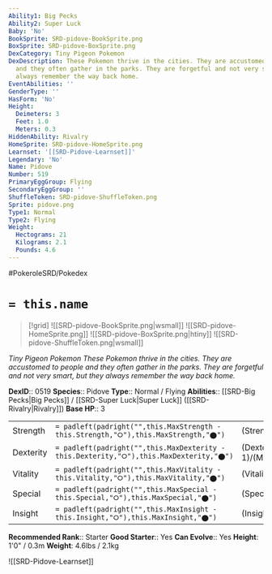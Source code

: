 ```yaml
---
Ability1: Big Pecks
Ability2: Super Luck
Baby: 'No'
BookSprite: SRD-pidove-BookSprite.png
BoxSprite: SRD-pidove-BoxSprite.png
DexCategory: Tiny Pigeon Pokemon
DexDescription: These Pokemon thrive in the cities. They are accustomed to people
  and they often gather in the parks. They are forgetful and not very smart, but they
  always remember the way back home.
EventAbilities: ''
GenderType: ''
HasForm: 'No'
Height:
  Deimeters: 3
  Feet: 1.0
  Meters: 0.3
HiddenAbility: Rivalry
HomeSprite: SRD-pidove-HomeSprite.png
Learnset: '[[SRD-Pidove-Learnset]]'
Legendary: 'No'
Name: Pidove
Number: 519
PrimaryEggGroup: Flying
SecondaryEggGroup: ''
ShuffleToken: SRD-pidove-ShuffleToken.png
Sprite: pidove.png
Type1: Normal
Type2: Flying
Weight:
  Hectograms: 21
  Kilograms: 2.1
  Pounds: 4.6
---
```


#PokeroleSRD/Pokedex

# `= this.name`

> [!grid]
> ![[SRD-pidove-BookSprite.png|wsmall]]
> ![[SRD-pidove-HomeSprite.png]]
> ![[SRD-pidove-BoxSprite.png|htiny]]
> ![[SRD-pidove-ShuffleToken.png|wsmall]]


*Tiny Pigeon Pokemon*
*These Pokemon thrive in the cities. They are accustomed to people and they often gather in the parks. They are forgetful and not very smart, but they always remember the way back home.*

**DexID**:: 0519
**Species**:: Pidove
**Type**:: Normal / Flying
**Abilities**:: [[SRD-Big Pecks|Big Pecks]] / [[SRD-Super Luck|Super Luck]] ([[SRD-Rivalry|Rivalry]])
**Base HP**:: 3

|           |                                                                                        |                                          |
| --------- | -------------------------------------------------------------------------------------- | ---------------------------------------- |
| Strength  | `= padleft(padright("",this.MaxStrength - this.Strength,"⭘"),this.MaxStrength,"⬤")`    | (Strength::2)/(MaxStrength::4)   |
| Dexterity | `= padleft(padright("",this.MaxDexterity - this.Dexterity,"⭘"),this.MaxDexterity,"⬤")` | (Dexterity:: 1)/(MaxDexterity::3) |
| Vitality  | `= padleft(padright("",this.MaxVitality - this.Vitality,"⭘"),this.MaxVitality,"⬤")`    | (Vitality::2)/(MaxVitality::4)   |
| Special   | `= padleft(padright("",this.MaxSpecial - this.Special,"⭘"),this.MaxSpecial,"⬤")`       | (Special::1)/(MaxSpecial::3)     |
| Insight   | `= padleft(padright("",this.MaxInsight - this.Insight,"⭘"),this.MaxInsight,"⬤")`       | (Insight::1)/(MaxInsight::3)     |


**Recommended Rank**:: Starter
**Good Starter**:: Yes
**Can Evolve**:: Yes
**Height**: 1'0" / 0.3m
**Weight**: 4.6lbs / 2.1kg

![[SRD-Pidove-Learnset]]